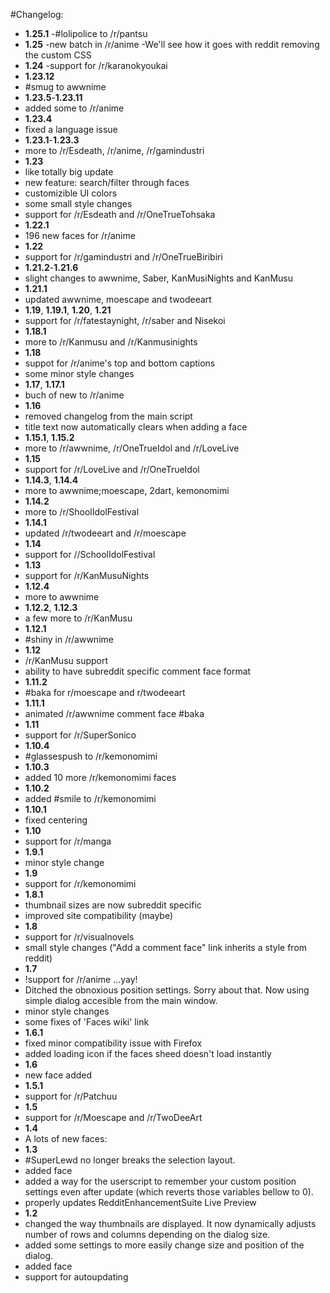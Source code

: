 #Changelog:
- **1.25.1**
 -#lolipolice to /r/pantsu
- **1.25**
 -new batch in /r/anime
 -We'll see how it goes with reddit removing the custom CSS
- **1.24**
 -support for /r/karanokyoukai
- **1.23.12**
 - #smug to awwnime
- **1.23.5**-**1.23.11**
 - added some to /r/anime
- **1.23.4**
 - fixed a language issue
- **1.23.1**-**1.23.3**
 - more to /r/Esdeath, /r/anime, /r/gamindustri
- **1.23**
 - like totally big update
 - new feature: search/filter through faces
 - customizible UI colors
 - some small style changes
 - support for /r/Esdeath and /r/OneTrueTohsaka
- **1.22.1**
 - 196 new faces for /r/anime
- **1.22**
 - support for /r/gamindustri and /r/OneTrueBiribiri
- **1.21.2**-**1.21.6**
 - slight changes to awwnime, Saber, KanMusiNights and KanMusu
- **1.21.1**
 - updated awwnime, moescape and twodeeart
- **1.19**, **1.19.1**, **1.20**, **1.21**
 - support for /r/fatestaynight, /r/saber and Nisekoi
- **1.18.1**
 - more to /r/Kanmusu and /r/Kanmusinights
- **1.18**
 - suppot for /r/anime's top and bottom captions
 - some minor style changes
- **1.17**, **1.17.1**
 - buch of new to /r/anime
- **1.16**
 - removed changelog from the main script
 - title text now automatically clears when adding a face
- **1.15.1**, **1.15.2**
 - more to /r/awwnime, /r/OneTrueIdol and /r/LoveLive
- **1.15**
 - support for /r/LoveLive and /r/OneTrueIdol
- **1.14.3**, **1.14.4**
 - more to awwnime;moescape, 2dart, kemonomimi
- **1.14.2**
 - more to /r/ShoolIdolFestival
- **1.14.1**
 - updated /r/twodeeart and /r/moescape
- **1.14**
 - support for //SchoolIdolFestival
- **1.13**
 - support for /r/KanMusuNights
- **1.12.4**
 - more to awwnime
- **1.12.2**, **1.12.3**
 - a few more to /r/KanMusu
- **1.12.1**
 - #shiny in /r/awwnime
- **1.12**
 - /r/KanMusu support
 - ability to have subreddit specific comment face format 
- **1.11.2**
 - #baka for r/moescape and r/twodeeart
- **1.11.1**
 - animated /r/awwnime comment face #baka
- **1.11**
 - support for /r/SuperSonico
- **1.10.4**
 - #glassespush to /r/kemonomimi
- **1.10.3**
 - added 10 more /r/kemonomimi faces
- **1.10.2**
 - added #smile to /r/kemonomimi
- **1.10.1**
 - fixed centering
- **1.10**
 - support for /r/manga
- **1.9.1**
 - minor style change
- **1.9**
 - support for /r/kemonomimi
- **1.8.1**
 - thumbnail sizes are now subreddit specific
 - improved site compatibility (maybe)
- **1.8**
 - support for /r/visualnovels
 - small style changes ("Add a comment face" link inherits a style from reddit)
- **1.7**
 - !support for /r/anime ...yay!
 - Ditched the obnoxious position settings. Sorry about that. Now using simple dialog accesible from the main window.
 - minor style changes
 - some fixes of 'Faces wiki' link
- **1.6.1**
 - fixed minor compatibility issue with Firefox
 - added loading icon if the faces sheed doesn't load instantly
- **1.6**
 - new face [](#uguu) added
- **1.5.1**
 - support for /r/Patchuu
- **1.5**
 - support for /r/Moescape and /r/TwoDeeArt
- **1.4**
 - A lots of new faces: [](#RARR) [](#blushing) [](#headpat) [](#heyyou) [](#hug) [](#kyaa) [](#omnom) [](#peek) [](#sigh) [](#trynottopurr)
- **1.3**
 - #SuperLewd no longer breaks the selection layout.
 - added [](#SuperLewd) face
 - added a way for the userscript to remember your custom position settings even after update (which reverts those variables bellow to 0).
 - properly updates RedditEnhancementSuite Live Preview
- **1.2**
 - changed the way thumbnails are displayed. It now dynamically adjusts number of rows and columns depending on the dialog size.
 - added some settings to more easily change size and position of the dialog.
 - added [](#pout) face
 - support for autoupdating
